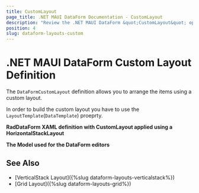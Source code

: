 ```yaml
---
title: CustomLayout
page_title: .NET MAUI DataForm Documentation - CustomLayout
description: "Review the .NET MAUI DataForm &quot;CustomLayout&quot; option."
position: 4
slug: dataform-layouts-custom
---
```


# .NET MAUI DataForm Custom Layout Definition

The `DataFormCustomLayout` definition allows you to arrange the items using a custom layout.

In order to build the custom layout you have to use the `LayoutTemplate`(`DataTemplate`) proeprty.

**RadDataForm XAML definition with CustomLayout applied using a HorizontalStackLayout**

<snippet id='dataform-layouts-custom'/>

**The Model used for the DataForm editors**

<snippet id='dataform-editors-model'/>

## See Also

- [VerticalStack Layout]({%slug dataform-layouts-verticalstack%})
- [Grid Layout]({%slug dataform-layouts-grid%})
